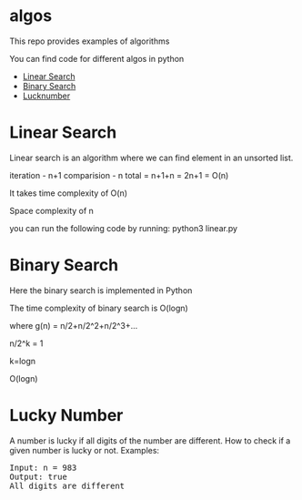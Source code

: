 # algos
This repo provides examples of algorithms

You can find code for different algos in python

- [Linear Search](linear-search)
 -  [Binary Search](binary-search)
- [Lucknumber](lucky-number)

# Linear Search

Linear search is an algorithm where we can find element in an unsorted list.

iteration - n+1
comparision - n
 total = n+1+n = 2n+1 = O(n)

It takes time complexity of O(n)

Space complexity of n

you can run the following code by running: python3 linear.py

# Binary Search


Here the binary search is implemented in Python

The time complexity of binary search is O(logn)

where g(n) = n/2+n/2^2+n/2^3+...

n/2^k = 1

k=logn

O(logn)

# Lucky Number

A number is lucky if all digits of the number are different. How to check if a given number is lucky or not.
Examples: 
 

<pre>Input: n = 983
Output: true
All digits are different</pre>


